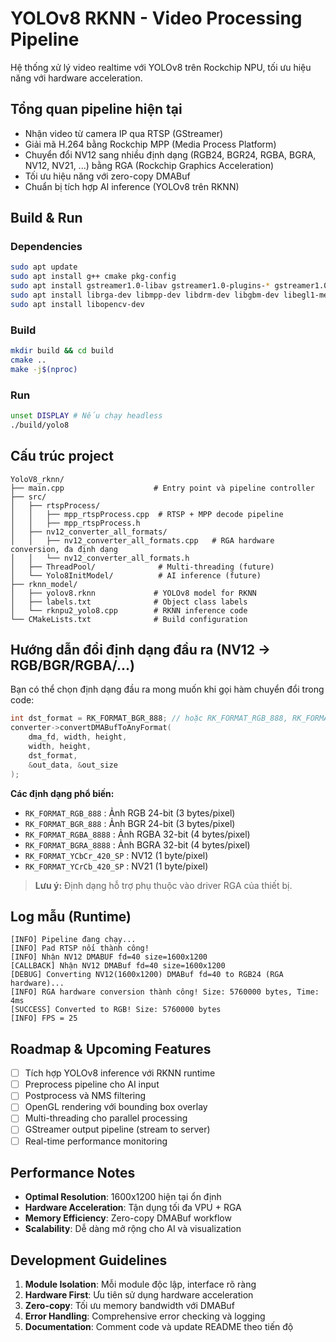  
# YOLOv8 RKNN - Video Processing Pipeline

Hệ thống xử lý video realtime với YOLOv8 trên Rockchip NPU, tối ưu hiệu năng với hardware acceleration.

## Tổng quan pipeline hiện tại

- Nhận video từ camera IP qua RTSP (GStreamer)
- Giải mã H.264 bằng Rockchip MPP (Media Process Platform)
- Chuyển đổi NV12 sang nhiều định dạng (RGB24, BGR24, RGBA, BGRA, NV12, NV21, ...) bằng RGA (Rockchip Graphics Acceleration)
- Tối ưu hiệu năng với zero-copy DMABuf
- Chuẩn bị tích hợp AI inference (YOLOv8 trên RKNN)

## Build & Run

### Dependencies
```bash
sudo apt update
sudo apt install g++ cmake pkg-config
sudo apt install gstreamer1.0-libav gstreamer1.0-plugins-* gstreamer1.0-tools
sudo apt install librga-dev libmpp-dev libdrm-dev libgbm-dev libegl1-mesa-dev libgles2-mesa-dev
sudo apt install libopencv-dev
```

### Build
```bash
mkdir build && cd build
cmake ..
make -j$(nproc)
```

### Run
```bash
unset DISPLAY # Nếu chạy headless
./build/yolo8
```

## Cấu trúc project

```
YoloV8_rknn/
├── main.cpp                    # Entry point và pipeline controller
├── src/
│   ├── rtspProcess/
│   │   ├── mpp_rtspProcess.cpp  # RTSP + MPP decode pipeline
│   │   ├── mpp_rtspProcess.h
│   ├── nv12_converter_all_formats/
│   │   ├── nv12_converter_all_formats.cpp   # RGA hardware conversion, đa định dạng
│   │   └── nv12_converter_all_formats.h
│   ├── ThreadPool/              # Multi-threading (future)
│   └── Yolo8InitModel/          # AI inference (future)
├── rknn_model/
│   ├── yolov8.rknn             # YOLOv8 model for RKNN
│   ├── labels.txt              # Object class labels
│   └── rknpu2_yolo8.cpp        # RKNN inference code
└── CMakeLists.txt              # Build configuration
```

## Hướng dẫn đổi định dạng đầu ra (NV12 → RGB/BGR/RGBA/...)

Bạn có thể chọn định dạng đầu ra mong muốn khi gọi hàm chuyển đổi trong code:

```cpp
int dst_format = RK_FORMAT_BGR_888; // hoặc RK_FORMAT_RGB_888, RK_FORMAT_RGBA_8888, ...
converter->convertDMABufToAnyFormat(
	dma_fd, width, height,
	width, height,
	dst_format,
	&out_data, &out_size
);
```

**Các định dạng phổ biến:**
- `RK_FORMAT_RGB_888`   : Ảnh RGB 24-bit (3 bytes/pixel)
- `RK_FORMAT_BGR_888`   : Ảnh BGR 24-bit (3 bytes/pixel)
- `RK_FORMAT_RGBA_8888` : Ảnh RGBA 32-bit (4 bytes/pixel)
- `RK_FORMAT_BGRA_8888` : Ảnh BGRA 32-bit (4 bytes/pixel)
- `RK_FORMAT_YCbCr_420_SP` : NV12 (1 byte/pixel)
- `RK_FORMAT_YCrCb_420_SP` : NV21 (1 byte/pixel)

> **Lưu ý:** Định dạng hỗ trợ phụ thuộc vào driver RGA của thiết bị.

## Log mẫu (Runtime)

```
[INFO] Pipeline đang chạy...
[INFO] Pad RTSP nối thành công!
[INFO] Nhận NV12 DMABUF fd=40 size=1600x1200
[CALLBACK] Nhận NV12 DMABuf fd=40 size=1600x1200
[DEBUG] Converting NV12(1600x1200) DMABuf fd=40 to RGB24 (RGA hardware)...
[INFO] RGA hardware conversion thành công! Size: 5760000 bytes, Time: 4ms
[SUCCESS] Converted to RGB! Size: 5760000 bytes
[INFO] FPS = 25
```

## Roadmap & Upcoming Features

- [ ] Tích hợp YOLOv8 inference với RKNN runtime
- [ ] Preprocess pipeline cho AI input
- [ ] Postprocess và NMS filtering
- [ ] OpenGL rendering với bounding box overlay
- [ ] Multi-threading cho parallel processing
- [ ] GStreamer output pipeline (stream to server)
- [ ] Real-time performance monitoring

## Performance Notes

- **Optimal Resolution**: 1600x1200 hiện tại ổn định
- **Hardware Acceleration**: Tận dụng tối đa VPU + RGA
- **Memory Efficiency**: Zero-copy DMABuf workflow
- **Scalability**: Dễ dàng mở rộng cho AI và visualization

## Development Guidelines

1. **Module Isolation**: Mỗi module độc lập, interface rõ ràng
2. **Hardware First**: Ưu tiên sử dụng hardware acceleration
3. **Zero-copy**: Tối ưu memory bandwidth với DMABuf
4. **Error Handling**: Comprehensive error checking và logging
5. **Documentation**: Comment code và update README theo tiến độ